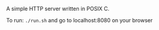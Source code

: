 A simple HTTP server written in POSIX C.

To run: `./run.sh` and go to localhost:8080 on your browser